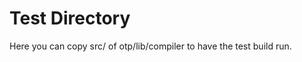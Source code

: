 Test Directory
==============

Here you can copy src/ of otp/lib/compiler to have the test build run.
